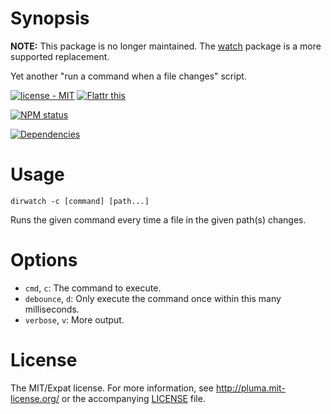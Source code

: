 # Synopsis

**NOTE:** This package is no longer maintained. The [watch](https://www.npmjs.com/package/watch) package is a more supported replacement.

Yet another "run a command when a file changes" script.

[![license - MIT](http://b.repl.ca/v1/license-MIT-blue.png)](http://pluma.mit-license.org) [![Flattr this](https://api.flattr.com/button/flattr-badge-large.png)](https://flattr.com/submit/auto?user_id=pluma&url=https://github.com/pluma/dirwatch)

[![NPM status](https://nodei.co/npm/dirwatch.png?compact=true)](https://npmjs.org/package/dirwatch)

[![Dependencies](https://david-dm.org/pluma/dirwatch.png?theme=shields.io)](https://david-dm.org/pluma/dirwatch)

# Usage

`dirwatch -c [command] [path...]`

Runs the given command every time a file in the given path(s) changes.

# Options

* `cmd`, `c`: The command to execute.
* `debounce`, `d`: Only execute the command once within this many milliseconds.
* `verbose`, `v`: More output.

# License

The MIT/Expat license. For more information, see http://pluma.mit-license.org/ or the accompanying [LICENSE](https://github.com/pluma/dirwatch/blob/master/LICENSE) file.
